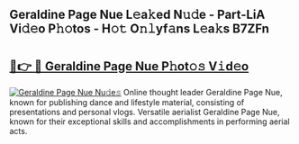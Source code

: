 ## Geraldine Page Nue L𝚎a𝚔ed N𝚞𝚍e - Part-LiA Vi𝚍𝚎o P𝚑𝚘tos - H𝚘𝚝 O𝚗𝚕yf𝚊ns L𝚎a𝚔s B7ZFn

# <h2><a href="http://kf1cd8.oniu.top/?m=Geraldine+Page+Nue">🔗👉 🔴 Geraldine Page Nue P𝚑ot𝚘𝚜 V𝚒d𝚎o</a></h2>

[![Geraldine Page Nue Nu𝚍e𝚜](https://i.imgur.com/0qMVB7G.gif)](http://kf1cd8.oniu.top/?m=Geraldine+Page+Nue)
Online thought leader Geraldine Page Nue, known for publishing dance and lifestyle material, consisting of presentations and personal vlogs. Versatile aerialist Geraldine Page Nue, known for their exceptional skills and accomplishments in performing aerial acts.  
